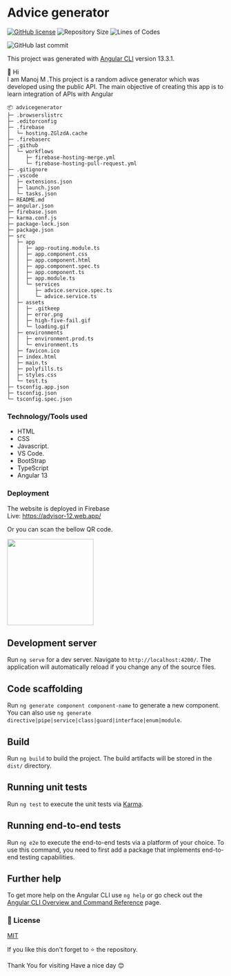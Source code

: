 # Advice generator


<a href="https://github.com/manoj633/advicegenerator/blob/main/LICENSE"><img alt="GitHub license" src="https://img.shields.io/github/license/manoj633/advicegenerator?style=for-the-badge"></a>
![Repository Size](https://img.shields.io/github/repo-size/manoj633/advicegenerator?style=for-the-badge)
![Lines of Codes](https://img.shields.io/tokei/lines/github.com/manoj633/advicegenerator?style=for-the-badge)

![GitHub last commit](https://img.shields.io/github/last-commit/manoj633/advicegenerator?style=for-the-badge)

This project was generated with [Angular CLI](https://github.com/angular/angular-cli) version 13.3.1.

👋 Hi <br>
I am Manoj M .This project is a random adivce generator which was developed using the public API. The main objective of creating this app is to learn integration of APIs with Angular 

```
📦 advicegenerator
├─ .browserslistrc
├─ .editorconfig
├─ .firebase
│  └─ hosting.ZGlzdA.cache
├─ .firebaserc
├─ .github
│  └─ workflows
│     ├─ firebase-hosting-merge.yml
│     └─ firebase-hosting-pull-request.yml
├─ .gitignore
├─ .vscode
│  ├─ extensions.json
│  ├─ launch.json
│  └─ tasks.json
├─ README.md
├─ angular.json
├─ firebase.json
├─ karma.conf.js
├─ package-lock.json
├─ package.json
├─ src
│  ├─ app
│  │  ├─ app-routing.module.ts
│  │  ├─ app.component.css
│  │  ├─ app.component.html
│  │  ├─ app.component.spec.ts
│  │  ├─ app.component.ts
│  │  ├─ app.module.ts
│  │  └─ services
│  │     ├─ advice.service.spec.ts
│  │     └─ advice.service.ts
│  ├─ assets
│  │  ├─ .gitkeep
│  │  ├─ error.png
│  │  ├─ high-five-fail.gif
│  │  └─ loading.gif
│  ├─ environments
│  │  ├─ environment.prod.ts
│  │  └─ environment.ts
│  ├─ favicon.ico
│  ├─ index.html
│  ├─ main.ts
│  ├─ polyfills.ts
│  ├─ styles.css
│  └─ test.ts
├─ tsconfig.app.json
├─ tsconfig.json
└─ tsconfig.spec.json
```

### Technology/Tools used

- HTML
- CSS
- Javascript.
- VS Code.
- BootStrap
- TypeScript
- Angular 13

### Deployment

The website is deployed in Firebase<br/>
Live: https://advisor-12.web.app/

Or you can scan the bellow QR code.

<img src="https://user-images.githubusercontent.com/42727681/194718185-3b994e9e-f5ed-46f8-89c3-dcdfb15304f5.png" style="width:200px"/>


## Development server

Run `ng serve` for a dev server. Navigate to `http://localhost:4200/`. The application will automatically reload if you change any of the source files.

## Code scaffolding

Run `ng generate component component-name` to generate a new component. You can also use `ng generate directive|pipe|service|class|guard|interface|enum|module`.

## Build

Run `ng build` to build the project. The build artifacts will be stored in the `dist/` directory.

## Running unit tests

Run `ng test` to execute the unit tests via [Karma](https://karma-runner.github.io).

## Running end-to-end tests

Run `ng e2e` to execute the end-to-end tests via a platform of your choice. To use this command, you need to first add a package that implements end-to-end testing capabilities.

## Further help

To get more help on the Angular CLI use `ng help` or go check out the [Angular CLI Overview and Command Reference](https://angular.io/cli) page.

### 📝 License

[MIT](https://choosealicense.com/licenses/mit/)

If you like this don't forget to ⭐ the repository.

Thank You for visiting
Have a nice day 😊
